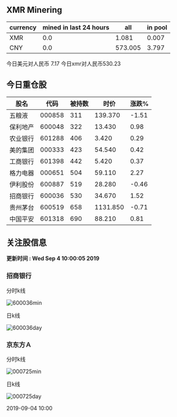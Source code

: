 ## XMR Minering

|currency|mined in last 24 hours|all|in pool|
|---|---|---|---|
|XMR|0.0|1.081|0.007|
|CNY|0.0|573.005|3.797|

今日美元对人民币 7.17	今日xmr对人民币530.23


## 今日重仓股 

|股名|代码|被持数|时价|涨跌%|
|---|---|---|---|---|
|五粮液|000858|311|139.370|-1.51|
|保利地产|600048|322|13.430|0.98|
|农业银行|601288|406|3.420|0.29|
|美的集团|000333|423|54.540|0.42|
|工商银行|601398|442|5.420|0.37|
|格力电器|000651|504|59.110|2.27|
|伊利股份|600887|519|28.280|-0.46|
|招商银行|600036|530|34.670|1.52|
|贵州茅台|600519|658|1131.850|-0.71|
|中国平安|601318|690|88.210|0.81|

## 关注股信息
**更新时间 : Wed Sep  4 10:00:05 2019**
### 招商银行 
分时k线

![600036min](http://image.sinajs.cn/newchart/min/n/sh600036.gif)

日k线

![600036day](http://image.sinajs.cn/newchart/daily/n/sh600036.gif)

### 京东方Ａ 
分时k线

![000725min](http://image.sinajs.cn/newchart/min/n/sz000725.gif)

日k线

![000725day](http://image.sinajs.cn/newchart/daily/n/sz000725.gif)

2019-09-04 10:00